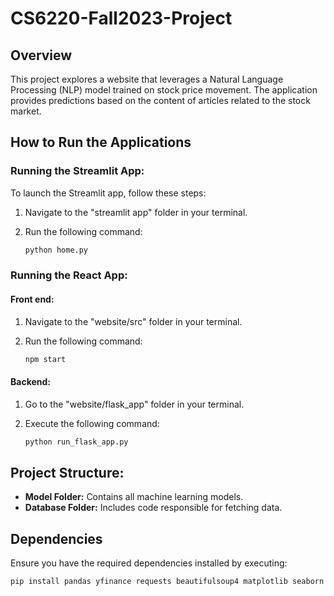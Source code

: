 # CS6220-Fall2023-Project

## Overview

This project explores a website that leverages a Natural Language Processing (NLP) model trained on stock price movement. The application provides predictions based on the content of articles related to the stock market.

## How to Run the Applications

### Running the Streamlit App:

To launch the Streamlit app, follow these steps:

1. Navigate to the "streamlit app" folder in your terminal.
2. Run the following command:

    ```bash
    python home.py
    ```

### Running the React App:

#### Front end:

1. Navigate to the "website/src" folder in your terminal.
2. Run the following command:

    ```bash
    npm start
    ```

#### Backend:

1. Go to the "website/flask_app" folder in your terminal.
2. Execute the following command:

    ```bash
    python run_flask_app.py
    ```

## Project Structure:

- **Model Folder:** Contains all machine learning models.
- **Database Folder:** Includes code responsible for fetching data.

## Dependencies

Ensure you have the required dependencies installed by executing:

```bash
pip install pandas yfinance requests beautifulsoup4 matplotlib seaborn scikit-learn spacy flask flask-cors transformers
